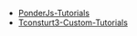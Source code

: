 - [PonderJs-Tutorials](Tutorials/Minecraft/PonderJs-Tutorials/编者的话.md)
- [Tconsturt3-Custom-Tutorials](Tutorials/Minecraft/Tconsturt3-Custom-Tutorials/前言.md)
